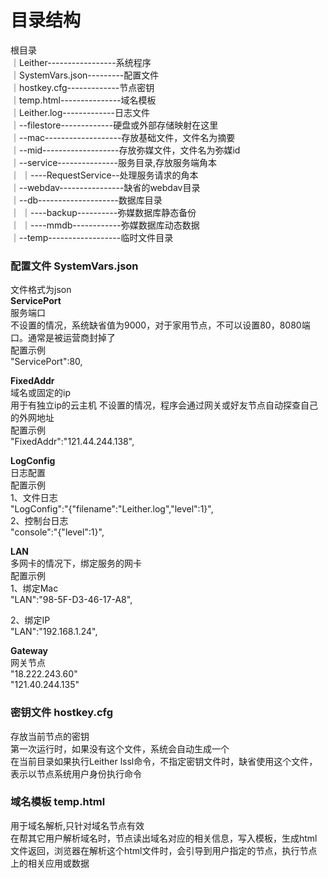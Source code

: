 目录结构
========
<a id="rootdir"></a> 
根目录  
｜Leither-----------------系统程序   
｜SystemVars.json---------配置文件  
｜hostkey.cfg-------------节点密钥  
｜temp.html---------------域名模板  
｜Leither.log-------------日志文件  
｜--filestore-------------硬盘或外部存储映射在这里  
｜--mac-------------------存放基础文件，文件名为摘要  
｜--mid-------------------存放弥媒文件，文件名为弥媒id  
｜--service---------------服务目录,存放服务端角本  
｜   ｜----RequestService--处理服务请求的角本  
｜--webdav----------------缺省的webdav目录     
｜--db--------------------数据库目录  
｜   ｜----backup----------弥媒数据库静态备份  
｜   ｜----mmdb------------弥媒数据库动态数据  
｜--temp------------------临时文件目录  
  

### 配置文件 SystemVars.json
文件格式为json  
**ServicePort**  
服务端口  
不设置的情况，系统缺省值为9000，对于家用节点，不可以设置80，8080端口。通常是被运营商封掉了  
配置示例  
"ServicePort":80,

**FixedAddr**   
域名或固定的ip  
用于有独立ip的云主机
不设置的情况，程序会通过网关或好友节点自动探查自己的外网地址  
配置示例  
"FixedAddr":"121.44.244.138",

**LogConfig**  
日志配置  
配置示例  
1、文件日志  
"LogConfig":"{\"filename\":\"Leither.log\",\"level\":1}",  
2、控制台日志  
"console":"{\"level\":1}",  

**LAN**  
多网卡的情况下，绑定服务的网卡  
配置示例   
1、绑定Mac  
"LAN":"98-5F-D3-46-17-A8",

2、绑定IP  
"LAN":"192.168.1.24",

**Gateway**  
网关节点  
"18.222.243.60"  
"121.40.244.135"   


### 密钥文件 hostkey.cfg  
存放当前节点的密钥  
第一次运行时，如果没有这个文件，系统会自动生成一个  
在当前目录如果执行Leither lssl命令，不指定密钥文件时，缺省使用这个文件，表示以节点系统用户身份执行命令  

### 域名模板 temp.html
用于域名解析,只针对域名节点有效  
在帮其它用户解析域名时，节点读出域名对应的相关信息，写入模板，生成html文件返回，浏览器在解析这个html文件时，会引导到用户指定的节点，执行节点上的相关应用或数据  
